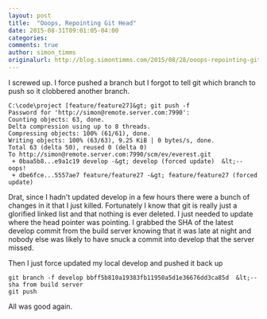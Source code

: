 ```yaml
---
layout: post
title:  "Ooops, Repointing Git Head"
date: 2015-08-31T09:01:05-04:00
categories:
comments: true
author: simon_timms
originalurl: http://blog.simontimms.com/2015/08/28/ooops-repointing-git-head/
---
```


I screwed up. I force pushed a branch but I forgot to tell git which branch to push so it clobbered another branch.

    C:\code\project [feature/feature27]&gt; git push -f
    Password for 'http://simon@remote.server.com:7990':
    Counting objects: 63, done.
    Delta compression using up to 8 threads.
    Compressing objects: 100% (61/61), done.
    Writing objects: 100% (63/63), 9.25 KiB | 0 bytes/s, done.
    Total 63 (delta 50), reused 0 (delta 0)
    To http://simon@remote.server.com:7990/scm/ev/everest.git
     + 0baa5b8...e9a1c19 develop -&gt; develop (forced update)  &lt;--oops!
     + dbe6fce...5557ae7 feature/feature27 -&gt; feature/feature27 (forced update)

Drat, since I hadn't updated develop in a few hours there were a bunch of changes in it that I just killed. Fortunately I know that git is really just a glorified linked list and that nothing is ever deleted. I just needed to update where the head pointer was pointing. I grabbed the SHA of the latest develop commit from the build server knowing that it was late at night and nobody else was likely to have snuck a commit into develop that the server missed.

Then I just force updated my local develop and pushed it back up

    git branch -f develop bbff5b810a19383fb11950a5d1e36676dd3ca85d  &lt;-- sha from build server
    git push

All was good again.  